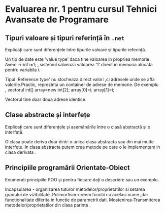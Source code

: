 # Evaluarea nr. 1 pentru cursul Tehnici Avansate de Programare #

## Tipuri valoare și tipuri referință în `.net` ##
Explicați care sunt diferențele între tipurile valoare și tipurile referință.

Un tip de date este 'value type' daca tine valoarea in propriea memorie. Avem -> int i=1; , sistemul salveaza valoarea '1' direct in memoria alocata pentru variabila i.

Tipul 'Reference type' nu stocheaza direct valori ,ci adresele unde se afla valorile.Practic, reprezinta un container de adrese de memorie. De exemplu , vectorul
int[] array=new int[2]; 
array[0]=i;
array[1]=i;

Vectorul tine doar doua adrese identice.

## Clase abstracte și interfețe ##
Explicați care sunt diferențele și asemănările între o clasă abstractă și o interfață.

O clasa poate deriva doar dintr-o unica clasa  abstracta sau din mai multe interfete.
In clasa abstracta putem crea metode pe care o le implementam in clasa derivata .





## Principiile programării Orientate-Obiect ##
Enumerați principiile POO și pentru fiecare dați o descriere sau un exemplu.


Incapsularea - organizarea tuturor metodelor/proprietatilor si setarea gradului de vizibilitate.
Polimorfism-creem functii cu acelasi nume ,dar functionalitate diferita in functie de parametrii dati.
Mostenirea-Transmiterea metodelor/proprietatilor din clasa parinte .



